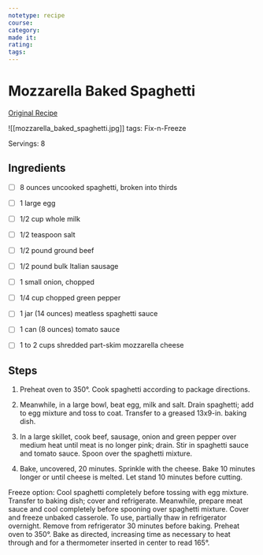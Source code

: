 ```yaml
---
notetype: recipe
course:
category:
made it:
rating:
tags:
---
```

# Mozzarella Baked Spaghetti

[Original Recipe](https://www.tasteofhome.com/recipes/mozzarella-baked-spaghetti)

![[mozzarella_baked_spaghetti.jpg]]
tags: Fix-n-Freeze

Servings: 8

## Ingredients
- [ ] 8 ounces uncooked spaghetti, broken into thirds- [ ] 1 large egg- [ ] 1/2 cup whole milk- [ ] 1/2 teaspoon salt- [ ] 1/2 pound ground beef- [ ] 1/2 pound bulk Italian sausage- [ ] 1 small onion, chopped- [ ] 1/4 cup chopped green pepper- [ ] 1 jar (14 ounces) meatless spaghetti sauce- [ ] 1 can (8 ounces) tomato sauce- [ ] 1 to 2 cups shredded part-skim mozzarella cheese

## Steps
1) Preheat oven to 350°. Cook spaghetti according to package directions.

2) Meanwhile, in a large bowl, beat egg, milk and salt. Drain spaghetti; add to egg mixture and toss to coat. Transfer to a greased 13x9-in. baking dish.

3) In a large skillet, cook beef, sausage, onion and green pepper over medium heat until meat is no longer pink; drain. Stir in spaghetti sauce and tomato sauce. Spoon over the spaghetti mixture.

4) Bake, uncovered, 20 minutes. Sprinkle with the cheese. Bake 10 minutes longer or until cheese is melted. Let stand 10 minutes before cutting.

Freeze option: Cool spaghetti completely before tossing with egg mixture. Transfer to baking dish; cover and refrigerate. Meanwhile, prepare meat sauce and cool completely before spooning over spaghetti mixture. Cover and freeze unbaked casserole. To use, partially thaw in refrigerator overnight. Remove from refrigerator 30 minutes before baking. Preheat oven to 350°. Bake as directed, increasing time as necessary to heat through and for a thermometer inserted in center to read 165°.

